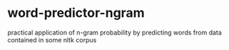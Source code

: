 # word-predictor-ngram
practical application of n-gram probability by predicting words from data contained in some nltk corpus
